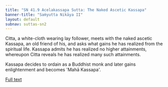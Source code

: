 ```yaml
---
title: "SN 41.9 Acelakassapa Sutta: The Naked Ascetic Kassapa"
banner-title: "Saṁyutta Nikāya II" 
layout: default 
subnav: suttas-sn2
---
```


Citta, a white-cloth wearing lay follower, meets with the naked ascetic Kassapa, an old friend of his, and asks what gains he has realized from the spiritual life. Kassapa admits he has realized no higher attainments, whereupon Citta reveals he has realized many such attainments.  


Kassapa decides to ordain as a Buddhist monk and later gains enlightenment and becomes 'Mahā Kassapa'.

[Full text](http://www.suttas.com/chapter-7-citta-samyutta-with-citta.html)
